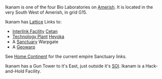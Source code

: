 Ikanam is one of the four Bio Laboratories on
[Amerish](../locations/Amerish.md). It is located in the very South West of
Amerish, in grid G15.

Ikanam has [Lattice](../terminology/Lattice.md) Links to:

- [Interlink Facility](../terminology/Interlink.md)
  [Cetan](Cetan.md)
- [Technology Plant](../locations/Technology_Plant.md)
  [Heyoka](Heyoka.md)
- A [Sanctuary](../locations/Sanctuary.md) Warpgate
- A [Geowarp](../locations/Geowarp.md)

See [Home Continent](locations/Home_Continent.md) for the current empire
Sanctuary links.

Ikanam has a Gun Tower to it's East, just outside it's
[SOI](../locations/Sphere_of_Influence.md). Ikanam is a Hack-and-Hold Facility.

<!--[Category:Facilities](Category:Facilities.md)-->
